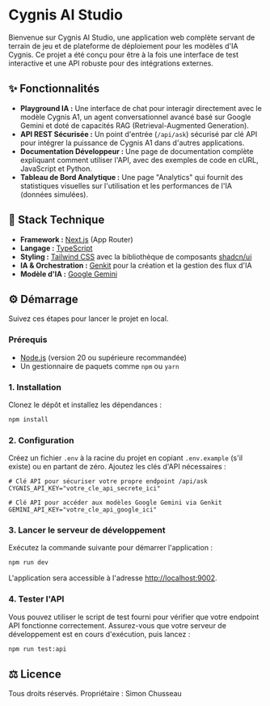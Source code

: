# Cygnis AI Studio

Bienvenue sur Cygnis AI Studio, une application web complète servant de terrain de jeu et de plateforme de déploiement pour les modèles d'IA Cygnis. Ce projet a été conçu pour être à la fois une interface de test interactive et une API robuste pour des intégrations externes.

## ✨ Fonctionnalités

-   **Playground IA :** Une interface de chat pour interagir directement avec le modèle Cygnis A1, un agent conversationnel avancé basé sur Google Gemini et doté de capacités RAG (Retrieval-Augmented Generation).
-   **API REST Sécurisée :** Un point d'entrée (`/api/ask`) sécurisé par clé API pour intégrer la puissance de Cygnis A1 dans d'autres applications.
-   **Documentation Développeur :** Une page de documentation complète expliquant comment utiliser l'API, avec des exemples de code en cURL, JavaScript et Python.
-   **Tableau de Bord Analytique :** Une page "Analytics" qui fournit des statistiques visuelles sur l'utilisation et les performances de l'IA (données simulées).

## 🚀 Stack Technique

-   **Framework :** [Next.js](https://nextjs.org/) (App Router)
-   **Langage :** [TypeScript](https://www.typescriptlang.org/)
-   **Styling :** [Tailwind CSS](https://tailwindcss.com/) avec la bibliothèque de composants [shadcn/ui](https://ui.shadcn.com/)
-   **IA & Orchestration :** [Genkit](https://firebase.google.com/docs/genkit) pour la création et la gestion des flux d'IA
-   **Modèle d'IA :** [Google Gemini](https://deepmind.google/technologies/gemini/)

## ⚙️ Démarrage

Suivez ces étapes pour lancer le projet en local.

### Prérequis

-   [Node.js](https://nodejs.org/) (version 20 ou supérieure recommandée)
-   Un gestionnaire de paquets comme `npm` ou `yarn`

### 1. Installation

Clonez le dépôt et installez les dépendances :

```bash
npm install
```

### 2. Configuration

Créez un fichier `.env` à la racine du projet en copiant `.env.example` (s'il existe) ou en partant de zéro. Ajoutez les clés d'API nécessaires :

```env
# Clé API pour sécuriser votre propre endpoint /api/ask
CYGNIS_API_KEY="votre_cle_api_secrete_ici"

# Clé API pour accéder aux modèles Google Gemini via Genkit
GEMINI_API_KEY="votre_cle_api_google_ici"
```

### 3. Lancer le serveur de développement

Exécutez la commande suivante pour démarrer l'application :

```bash
npm run dev
```

L'application sera accessible à l'adresse [http://localhost:9002](http://localhost:9002).

### 4. Tester l'API

Vous pouvez utiliser le script de test fourni pour vérifier que votre endpoint API fonctionne correctement. Assurez-vous que votre serveur de développement est en cours d'exécution, puis lancez :

```bash
npm run test:api
```

## ⚖️ Licence

Tous droits réservés.
Propriétaire : Simon Chusseau
